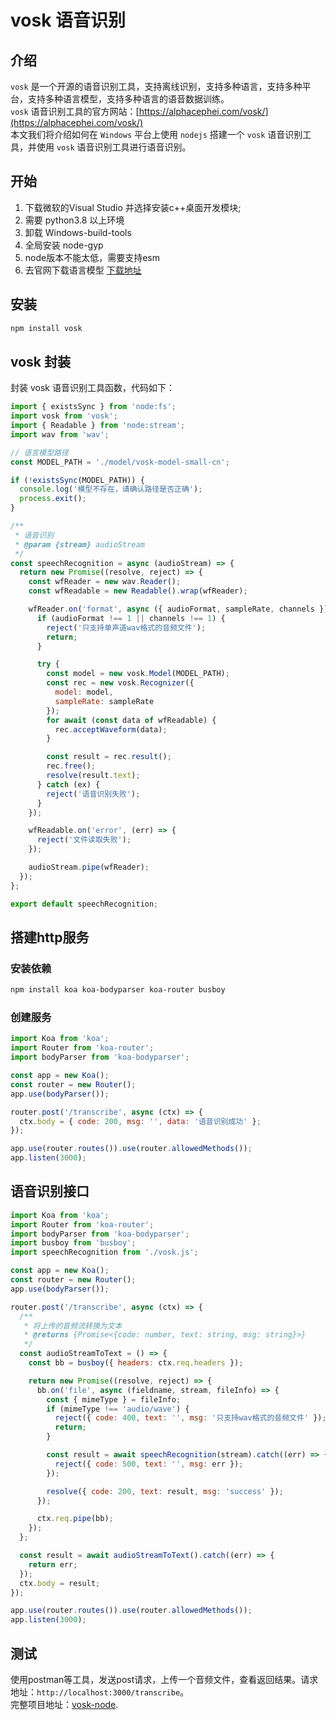 # vosk 语音识别

## 介绍

`vosk` 是一个开源的语音识别工具，支持离线识别，支持多种语言，支持多种平台，支持多种语言模型，支持多种语言的语音数据训练。  
`vosk` 语音识别工具的官方网站：[https://alphacephei.com/vosk/](https://alphacephei.com/vosk/)  
本文我们将介绍如何在 `Windows` 平台上使用 `nodejs` 搭建一个 `vosk` 语音识别工具，并使用 `vosk` 语音识别工具进行语音识别。

## 开始

1. 下载微软的Visual Studio 并选择安装c++桌面开发模块;
2. 需要 python3.8 以上环境
3. 卸载 Windows-build-tools
4. 全局安装 node-gyp
5. node版本不能太低，需要支持esm
6. 去官网下载语言模型 [下载地址](https://alphacephei.com/vosk/models)

## 安装

```bash
npm install vosk
```

## vosk 封装

封装 vosk 语音识别工具函数，代码如下：
```js
import { existsSync } from 'node:fs';
import vosk from 'vosk';
import { Readable } from 'node:stream';
import wav from 'wav';

// 语言模型路径
const MODEL_PATH = './model/vosk-model-small-cn';

if (!existsSync(MODEL_PATH)) {
  console.log('模型不存在，请确认路径是否正确');
  process.exit();
}

/**
 * 语音识别
 * @param {stream} audioStream
 */
const speechRecognition = async (audioStream) => {
  return new Promise((resolve, reject) => {
    const wfReader = new wav.Reader();
    const wfReadable = new Readable().wrap(wfReader);

    wfReader.on('format', async ({ audioFormat, sampleRate, channels }) => {
      if (audioFormat !== 1 || channels !== 1) {
        reject('只支持单声道wav格式的音频文件');
        return;
      }

      try {
        const model = new vosk.Model(MODEL_PATH);
        const rec = new vosk.Recognizer({
          model: model,
          sampleRate: sampleRate
        });
        for await (const data of wfReadable) {
          rec.acceptWaveform(data);
        }

        const result = rec.result();
        rec.free();
        resolve(result.text);
      } catch (ex) {
        reject('语音识别失败');
      }
    });

    wfReadable.on('error', (err) => {
      reject('文件读取失败');
    });

    audioStream.pipe(wfReader);
  });
};

export default speechRecognition;
```

## 搭建http服务

### 安装依赖

```bash
npm install koa koa-bodyparser koa-router busboy
```

### 创建服务

```js
import Koa from 'koa';
import Router from 'koa-router';
import bodyParser from 'koa-bodyparser';

const app = new Koa();
const router = new Router();
app.use(bodyParser());

router.post('/transcribe', async (ctx) => {
  ctx.body = { code: 200, msg: '', data: '语音识别成功' };
});

app.use(router.routes()).use(router.allowedMethods());
app.listen(3000);
```

## 语音识别接口

```js
import Koa from 'koa';
import Router from 'koa-router';
import bodyParser from 'koa-bodyparser';
import busboy from 'busboy';
import speechRecognition from './vosk.js';

const app = new Koa();
const router = new Router();
app.use(bodyParser());

router.post('/transcribe', async (ctx) => {
  /**
   * 将上传的音频流转换为文本
   * @returns {Promise<{code: number, text: string, msg: string}>}
   */
  const audioStreamToText = () => {
    const bb = busboy({ headers: ctx.req.headers });

    return new Promise((resolve, reject) => {
      bb.on('file', async (fieldname, stream, fileInfo) => {
        const { mimeType } = fileInfo;
        if (mimeType !== 'audio/wave') {
          reject({ code: 400, text: '', msg: '只支持wav格式的音频文件' });
          return;
        }

        const result = await speechRecognition(stream).catch((err) => {
          reject({ code: 500, text: '', msg: err });
        });

        resolve({ code: 200, text: result, msg: 'success' });
      });

      ctx.req.pipe(bb);
    });
  };

  const result = await audioStreamToText().catch((err) => {
    return err;
  });
  ctx.body = result;
});

app.use(router.routes()).use(router.allowedMethods());
app.listen(3000);
```

## 测试

使用postman等工具，发送post请求，上传一个音频文件，查看返回结果。请求地址：`http://localhost:3000/transcribe`。  
完整项目地址：[vosk-node](https://github.com/wansongtao/vosk-node).
